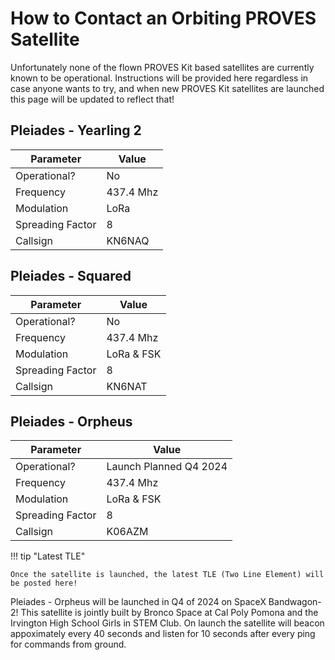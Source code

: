 # How to Contact an Orbiting PROVES Satellite
Unfortunately none of the flown PROVES Kit based satellites are currently known to be operational. Instructions will be provided here regardless in case anyone wants to try, and when new PROVES Kit satellites are launched this page will be updated to reflect that! 

## Pleiades - Yearling 2
| Parameter | Value |
| -------- | -------- |
| Operational?   | No   |
| Frequency   | 437.4 Mhz   |
| Modulation   | LoRa   |
| Spreading Factor   | 8   |
| Callsign   | KN6NAQ   |

## Pleiades - Squared
| Parameter | Value |
| -------- | -------- |
| Operational?   | No   |
| Frequency   | 437.4 Mhz   |
| Modulation   | LoRa & FSK  |
| Spreading Factor   | 8   |
| Callsign   | KN6NAT   |

## Pleiades - Orpheus
| Parameter | Value |
| -------- | -------- |
| Operational?   | Launch Planned Q4 2024   |
| Frequency   | 437.4 Mhz   |
| Modulation   | LoRa & FSK  |
| Spreading Factor   | 8   |
| Callsign   |  K06AZM  |

!!! tip "Latest TLE"

    Once the satellite is launched, the latest TLE (Two Line Element) will be posted here! 

Pleiades - Orpheus will be launched in Q4 of 2024 on SpaceX Bandwagon-2! This satellite is jointly built by Bronco Space at Cal Poly Pomona and the Irvington High School Girls in STEM Club. On launch the satellite will beacon appoximately every 40 seconds and listen for 10 seconds after every ping for commands from ground. 